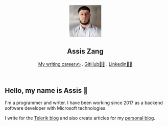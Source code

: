 <header>
        <section class="title">
            <div class="header-image">
                <img src="docs/assets/images/assiszang.png" alt="Assis Zang" title="Assis Zang" style="height: 100px; width: 100px;" />
            </div>
            <div class="">
                <h1>Assis Zang</h1>
                <nav>
                    <a href="?writing">My writing career✍</a> . 
                    <a href="https://github.com/zangassis">GitHub🐱‍👤</a> .
                    <a href="https://www.linkedin.com/in/assis-zang">Linkedin👨‍🎓</a>
                </nav>
            </div>
        </section>
</header>
 <style>@import url('https://fonts.googleapis.com/css2?family=Handlee&family=Pacifico&family=Patrick+Hand&display=swap');</style>

## Hello, my name is Assis 👋 

I'm a programmer and writer. I have been working since 2017 as a backend software developer with Microsoft technologies. 

I write for the [Telerik blog](https://www.telerik.com/blogs/author/assis-zang) and also create articles for my [personal blog](https://dev.to/zangassis).
